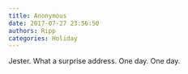 ```yaml
---
title: Anonymous
date: 2017-07-27 23:56:50
authors: Ripp
categories: Holiday
---
```


 Jester. What a surprise address. One day. One day.